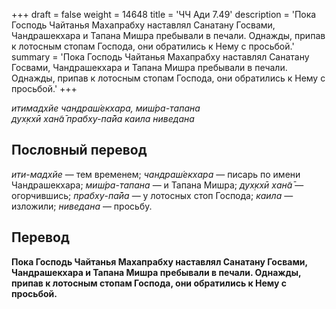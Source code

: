 +++
draft = false
weight = 14648
title = 'ЧЧ Ади 7.49'
description = 'Пока Господь Чайтанья Махапрабху наставлял Санатану Госвами, Чандрашекхара и Тапана Мишра пребывали в печали. Однажды, припав к лотосным стопам Господа, они обратились к Нему с просьбой.'
summary = 'Пока Господь Чайтанья Махапрабху наставлял Санатану Госвами, Чандрашекхара и Тапана Мишра пребывали в печали. Однажды, припав к лотосным стопам Господа, они обратились к Нему с просьбой.'
+++

_итимадхйе чандраш́екхара, миш́ра-тапана  
дух̣кхӣ хан̃а̄ прабху-па̄йа каила ниведана_

## Пословный перевод

_ити_\-_мадхйе_ — тем временем; _чандраш́екхара_ — писарь по имени Чандрашекхара; _миш́ра_\-_тапана_ — и Тапана Мишра; _дух̣кхӣ_ _хан̃а̄_ — огорчившись; _прабху_\-_па̄йа_ — у лотосных стоп Господа; _каила_ — изложили; _ниведана_ — просьбу.

## Перевод

**Пока Господь Чайтанья Махапрабху наставлял Санатану Госвами, Чандрашекхара и Тапана Мишра пребывали в печали. Однажды, припав к лотосным стопам Господа, они обратились к Нему с просьбой.**
